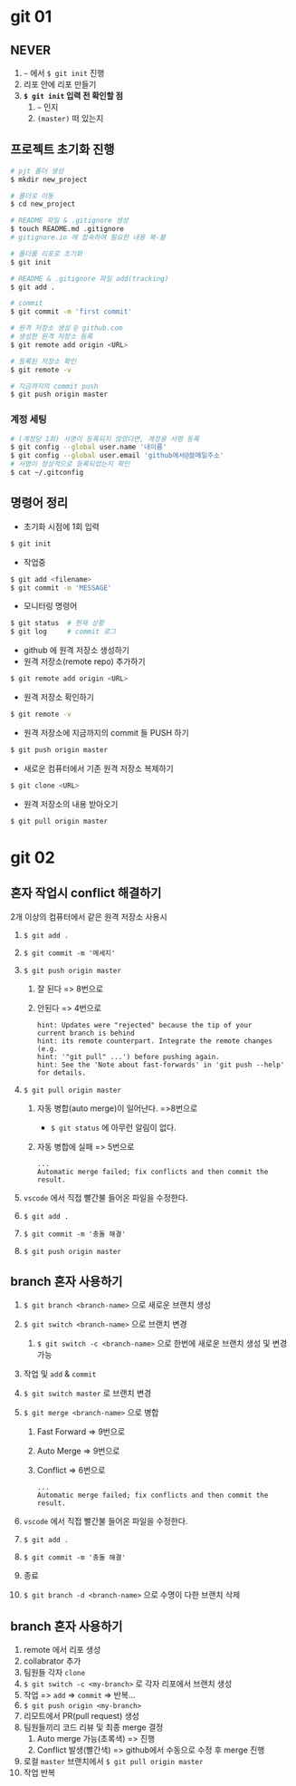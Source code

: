 # git 01

## NEVER

1. `~` 에서 `$ git init` 진행
2. 리포 안에 리포 만들기
3. **`$ git init` 입력 전 확인할 점**
   1. `~` 인지
   2. `(master)` 떠 있는지

## 프로젝트 초기화 진행

```sh
# pjt 폴더 생성
$ mkdir new_project

# 폴더로 이동
$ cd new_project

# README 파일 & .gitignore 생성
$ touch README.md .gitignore
# gitignore.io 에 접속하여 필요한 내용 복-붙

# 폴더를 리포로 초기화
$ git init

# README & .gitignore 파일 add(tracking)
$ git add .

# commit
$ git commit -m 'first commit'

# 원격 저장소 생성 @ github.com
# 생성한 원격 저장소 등록
$ git remote add origin <URL>

# 등록된 저장소 확인
$ git remote -v

# 지금까지의 commit push
$ git push origin master
```

### 계정 세팅

```sh
# (계정당 1회) 서명이 등록되지 않았다면, 계정용 서명 등록
$ git config --global user.name '내이름'
$ git config --global user.email 'github에서@쓸메일주소'
# 서명이 정상적으로 등록되었는지 확인
$ cat ~/.gitconfig  
```



## 명령어 정리

- 초기화 시점에 1회 입력

```sh
$ git init 
```

- 작업중

```sh
$ git add <filename>
$ git commit -m 'MESSAGE'
```

- 모니터링 명령어

```sh
$ git status  # 현재 상황
$ git log     # commit 로그 
```

- github 에 원격 저장소 생성하기
- 원격 저장소(remote repo) 추가하기

```sh
$ git remote add origin <URL>
```

- 원격 저장소 확인하기

```sh
$ git remote -v
```

- 원격 저장소에 지금까지의 commit 들 PUSH 하기

```sh
$ git push origin master
```

- 새로운 컴퓨터에서 기존 원격 저장소 복제하기
```sh
$ git clone <URL>
```

- 원격 저장소의 내용 받아오기
```sh
$ git pull origin master
```

# git 02

## 혼자 작업시 conflict 해결하기

2개 이상의 컴퓨터에서 같은 원격 저장소 사용시

1. `$ git add .`

2. `$ git commit -m '메세지'`

3. `$ git push origin master`

   1. 잘 된다 => 8번으로

   2. 안된다 => 4번으로

      ```
      hint: Updates were "rejected" because the tip of your 
      current branch is behind
      hint: its remote counterpart. Integrate the remote changes (e.g.
      hint: '"git pull" ...') before pushing again.
      hint: See the 'Note about fast-forwards' in 'git push --help' for details.
      ```

4. `$ git pull origin master`

   1. 자동 병합(auto merge)이 일어난다.  =>8번으로

      - `$ git status` 에 아무런 알림이 없다.

   2. 자동 병합에 실패 => 5번으로

      ```
      ...
      Automatic merge failed; fix conflicts and then commit the result.
      
      ```

5. `vscode` 에서 직접 빨간불 들어온 파일을 수정한다.

6. `$ git add .`

7. `$ git commit -m '충돌 해결'`

8. `$ git push origin master`

   

## branch 혼자 사용하기

1. `$ git branch <branch-name>` 으로 새로운 브랜치 생성

2. `$ git switch <branch-name>` 으로 브랜치 변경

   1. `$ git switch -c <branch-name>` 으로 한번에 새로운 브랜치 생성 및 변경 가능

3. 작업 및 `add` & `commit`

4. `$ git switch master` 로 브랜치 변경

5. `$ git merge <branch-name>` 으로 병합

   1. Fast Forward => 9번으로

   2. Auto Merge => 9번으로

   3. Conflict => 6번으로

      ```
      ...
      Automatic merge failed; fix conflicts and then commit the result.
      ```

6. `vscode` 에서 직접 빨간불 들어온 파일을 수정한다.

7. `$ git add .`

8. `$ git commit -m '충돌 해결'`

9. 종료

10. `$ git branch -d <branch-name>` 으로 수명이 다한 브랜치 삭제



## branch 혼자 사용하기

1. remote 에서 리포 생성
2. collabrator 추가
3. 팀원들 각자 `clone`
4. `$ git switch -c <my-branch>` 로 각자 리포에서 브랜치 생성
5. 작업 => `add` => `commit` => 반복...
6. `$ git push origin <my-branch>`
7. 리모트에서 PR(pull request) 생성
8. 팀원들끼리 코드 리뷰 및 최종 merge 결정
   1. Auto merge 가능(초록색) => 진행
   2. Conflict 발생(빨간색) => github에서 수동으로 수정 후 merge 진행
9. 로컬 `master` 브랜치에서 `$ git pull origin master`
10. 작업 반복